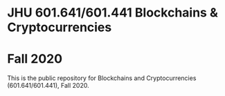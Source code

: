 # JHU 601.641/601.441 Blockchains & Cryptocurrencies
# Fall 2020

This is the public repository for Blockchains and Cryptocurrencies (601.641/601.441), Fall 2020. 
